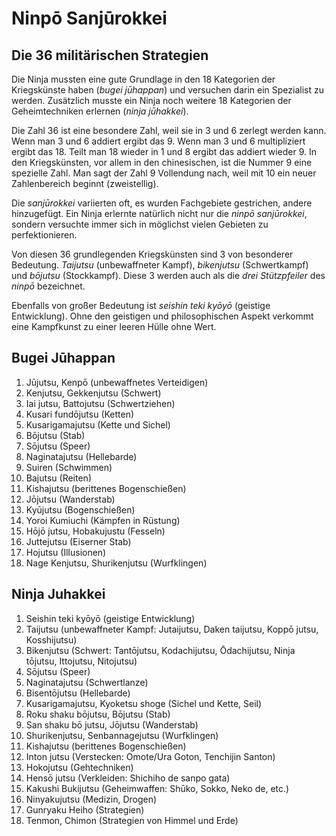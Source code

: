 # Ninpō Sanjūrokkei



## Die 36 militärischen Strategien

Die Ninja mussten eine gute Grundlage in den 18 Kategorien der Kriegskünste haben (*bugei jūhappan*) und versuchen darin ein Spezialist zu werden. Zusätzlich musste ein Ninja noch weitere 18 Kategorien der Geheimtechniken erlernen (*ninja jūhakkei*).

Die Zahl 36 ist eine besondere Zahl, weil sie in 3 und 6 zerlegt werden kann. Wenn man 3 und 6 addiert ergibt das 9. Wenn man 3 und 6 multipliziert ergibt das 18. Teilt man 18 wieder in 1 und 8 ergibt das addiert wieder 9. In den Kriegskünsten, vor allem in den chinesischen, ist die Nummer 9 eine spezielle Zahl. Man sagt der Zahl 9 Vollendung nach, weil mit 10 ein neuer Zahlenbereich beginnt (zweistellig).

Die *sanjūrokkei* variierten oft, es wurden Fachgebiete gestrichen, andere hinzugefügt. Ein Ninja erlernte natürlich nicht nur die *ninpō sanjūrokkei*, sondern versuchte immer sich in möglichst vielen Gebieten zu perfektionieren.

Von diesen 36 grundlegenden Kriegskünsten sind 3 von besonderer Bedeutung. *Taijutsu* (unbewaffneter Kampf), *bikenjutsu* (Schwertkampf) und *bōjutsu* (Stockkampf). Diese 3 werden auch als die *drei Stützpfeiler* des *ninpō* bezeichnet.

Ebenfalls von großer Bedeutung ist *seishin teki kyōyō* (geistige Entwicklung). Ohne den geistigen und philosophischen Aspekt verkommt eine Kampfkunst zu einer leeren Hülle ohne Wert.


## Bugei Jūhappan

1. Jūjutsu, Kenpō (unbewaffnetes Verteidigen)
2. Kenjutsu, Gekkenjutsu (Schwert)
3. Iai jutsu, Battojutsu (Schwertziehen)
4. Kusari fundōjutsu (Ketten)
5. Kusarigamajutsu (Kette und Sichel)
6. Bōjutsu (Stab)
7. Sōjutsu (Speer)
8. Naginatajutsu (Hellebarde)
9. Suiren (Schwimmen)
10. Bajutsu (Reiten)
11. Kishajutsu (berittenes Bogenschießen)
12. Jōjutsu (Wanderstab)
13. Kyūjutsu (Bogenschießen)
14. Yoroi Kumiuchi (Kämpfen in Rüstung)
15. Hōjō jutsu, Hobakujustu (Fesseln)
16. Juttejutsu (Eiserner Stab)
17. Hojutsu (Illusionen)
18. Nage Kenjutsu, Shurikenjutsu (Wurfklingen)


## Ninja Juhakkei

1. Seishin teki kyōyō (geistige Entwicklung)
2. Taijutsu (unbewaffneter Kampf: Jutaijutsu, Daken taijutsu, Koppō jutsu, Kosshijutsu)
3. Bikenjutsu (Schwert: Tantōjutsu, Kodachijutsu, Ōdachijutsu, Ninja tōjutsu, Ittojutsu, Nitojutsu)
4. Sōjutsu (Speer)
5. Naginatajutsu (Schwertlanze)
6. Bisentōjutsu (Hellebarde)
7. Kusarigamajutsu, Kyoketsu shoge (Sichel und Kette, Seil)
8. Roku shaku bōjutsu, Bōjutsu (Stab)
9. San shaku bō jutsu, Jōjutsu (Wanderstab)
10. Shurikenjutsu, Senbannagejutsu (Wurfklingen)
11. Kishajutsu (berittenes Bogenschießen)
12. Inton jutsu (Verstecken: Omote/Ura Goton, Tenchijin Santon)
13. Hokojutsu (Gehtechniken)
14. Hensō jutsu (Verkleiden: Shichiho de sanpo gata)
15. Kakushi Bukijutsu (Geheimwaffen: Shūko, Sokko, Neko de, etc.)
16. Ninyakujutsu (Medizin, Drogen)
17. Gunryaku Heiho (Strategien)
18. Tenmon, Chimon (Strategien von Himmel und Erde)
